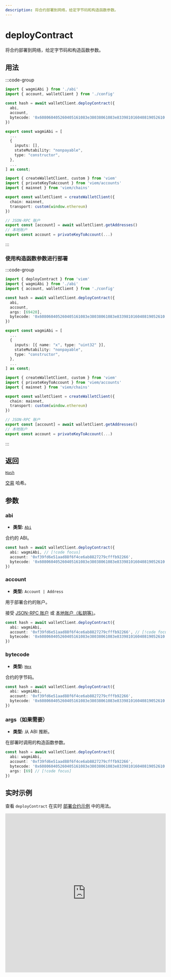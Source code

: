 ```yaml
---
description: 将合约部署到网络，给定字节码和构造函数参数。
---
```


# deployContract

将合约部署到网络，给定字节码和构造函数参数。

## 用法

:::code-group

```ts [example.ts]
import { wagmiAbi } from './abi'
import { account, walletClient } from './config'

const hash = await walletClient.deployContract({
  abi,
  account,
  bytecode: '0x608060405260405161083e38038061083e833981016040819052610...',
})
```

```ts [abi.ts]
export const wagmiAbi = [
  ...
  {
    inputs: [],
    stateMutability: "nonpayable",
    type: "constructor",
  },
  ...
] as const;
```

```ts [client.ts]
import { createWalletClient, custom } from 'viem'
import { privateKeyToAccount } from 'viem/accounts'
import { mainnet } from 'viem/chains'

export const walletClient = createWalletClient({
  chain: mainnet,
  transport: custom(window.ethereum)
})

// JSON-RPC 账户
export const [account] = await walletClient.getAddresses()
// 本地账户
export const account = privateKeyToAccount(...)
```

:::

### 使用构造函数参数进行部署

:::code-group

```ts [example.ts] {8}
import { deployContract } from 'viem'
import { wagmiAbi } from './abi'
import { account, walletClient } from './config'

const hash = await walletClient.deployContract({
  abi,
  account,
  args: [69420],
  bytecode: '0x608060405260405161083e38038061083e833981016040819052610...',
})
```

```ts [abi.ts] {4}
export const wagmiAbi = [
  ...
  {
    inputs: [{ name: "x", type: "uint32" }],
    stateMutability: "nonpayable",
    type: "constructor",
  },
  ...
] as const;
```

```ts [client.ts]
import { createWalletClient, custom } from 'viem'
import { privateKeyToAccount } from 'viem/accounts'
import { mainnet } from 'viem/chains'

export const walletClient = createWalletClient({
  chain: mainnet,
  transport: custom(window.ethereum)
})

// JSON-RPC 账户
export const [account] = await walletClient.getAddresses()
// 本地账户
export const account = privateKeyToAccount(...)
```

:::

## 返回

[`Hash`](/docs/glossary/types#hash)

[交易](/docs/glossary/terms#transaction) 哈希。

## 参数

### abi

- **类型:** [`Abi`](/docs/glossary/types#abi)

合约的 ABI。

```ts
const hash = await walletClient.deployContract({
  abi: wagmiAbi, // [!code focus]
  account: '0xf39fd6e51aad88f6f4ce6ab8827279cfffb92266',
  bytecode: '0x608060405260405161083e38038061083e833981016040819052610...',
})
```

### account

- **类型:** `Account | Address`

用于部署合约的账户。

接受 [JSON-RPC 账户](/docs/clients/wallet#json-rpc-accounts) 或 [本地账户（私钥等）](/docs/clients/wallet#local-accounts-private-key-mnemonic-etc)。

```ts
const hash = await walletClient.deployContract({
  abi: wagmiAbi, 
  account: '0xf39fd6e51aad88f6f4ce6ab8827279cfffb92266', // [!code focus]
  bytecode: '0x608060405260405161083e38038061083e833981016040819052610...',
})
```

### bytecode

- **类型:** [`Hex`](/docs/glossary/types#hex)

合约的字节码。

```ts
const hash = await walletClient.deployContract({
  abi: wagmiAbi,
  account: '0xf39fd6e51aad88f6f4ce6ab8827279cfffb92266',
  bytecode: '0x608060405260405161083e38038061083e833981016040819052610...', // [!code focus]
})
```

### args（如果需要）

- **类型:** 从 ABI 推断。

在部署时调用的构造函数参数。

```ts
const hash = await walletClient.deployContract({
  abi: wagmiAbi,
  account: '0xf39fd6e51aad88f6f4ce6ab8827279cfffb92266',
  bytecode: '0x608060405260405161083e38038061083e833981016040819052610...',
  args: [69] // [!code focus]
})
```

## 实时示例

查看 `deployContract` 在实时 [部署合约示例](https://stackblitz.com/github/wevm/viem/tree/main/examples/contracts_deploying-contracts) 中的用法。

<iframe frameBorder="0" width="100%" height="500px" src="https://stackblitz.com/github/wevm/viem/tree/main/examples/contracts_deploying-contracts?embed=1&file=index.ts&hideNavigation=1&hideDevTools=true&terminalHeight=0&ctl=1"></iframe>
